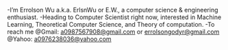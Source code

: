 -I’m Errolson Wu a.k.a. ErlsnWu or E.W., a computer science & engineering enthusiast.
-Heading to Computer Scientist right now, interested in Machine Learning, Theoretical Computer Science, and Theory of computation.
-To reach me @Gmail: a0987567908@gmail.com or errolsongodyr@gmail.com 
             @Yahoo: a0976238036@yahoo.com

<!---
ErlsnWu/ErlsnWu is a ✨ special ✨ repository because its `README.md` (this file) appears on your GitHub profile.
You can click the Preview link to take a look at your changes.
--->
